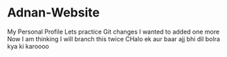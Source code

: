# Adnan-Website
My Personal Profile
Lets practice Git changes
I wanted to added one more
Now I am thinking I will branch this twice
CHalo ek aur baar
ajj bhi dil bolra kya ki
karoooo